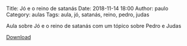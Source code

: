 Title: Jó e o reino de satanás
Date: 2018-11-14 18:00
Author: paulo
Category: aulas
Tags: aula, jó, satanás, reino, pedro, judas

Aula sobre Jó e o reino de satanás com um tópico sobre Pedro e Judas 

[Download](https://www.dropbox.com/s/g3k1g5rqc0vk0r4/AULA%20-%20EBD%20-%2014%3A11%3A2018.pdf?dl=1)